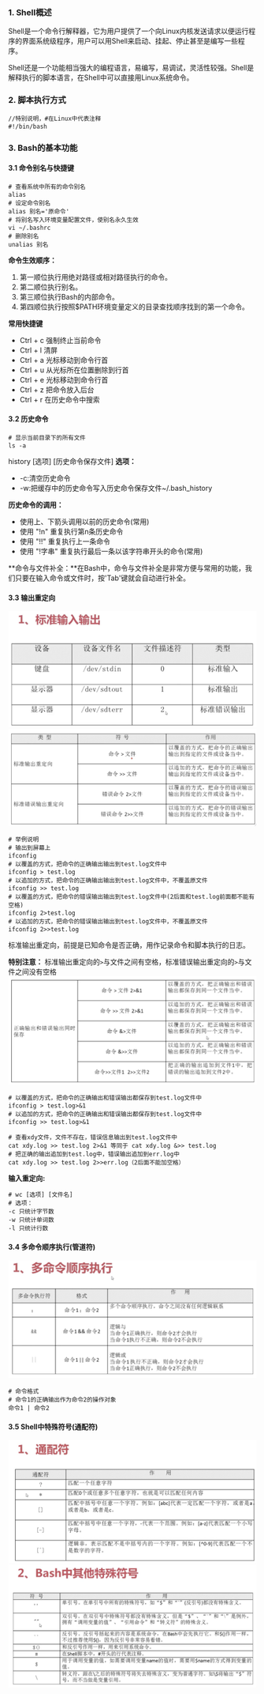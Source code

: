 ### 1. Shell概述
Shell是一个命令行解释器，它为用户提供了一个向Linux内核发送请求以便运行程序的界面系统级程序，用户可以用Shell来启动、挂起、停止甚至是编写一些程序。

Shell还是一个功能相当强大的编程语言，易编写，易调试，灵活性较强。Shell是解释执行的脚本语言，在Shell中可以直接用Linux系统命令。
### 2. 脚本执行方式
```
//特别说明，#在Linux中代表注释
#!/bin/bash
```
### 3. Bash的基本功能
#### 3.1 命令别名与快捷键
```
# 查看系统中所有的命令别名
alias
# 设定命令别名
alias 别名='原命令'
# 将别名写入环境变量配置文件，使别名永久生效
vi ~/.bashrc
# 删除别名
unalias 别名
```
**命令生效顺序：**

1. 第一顺位执行用绝对路径或相对路径执行的命令。
2. 第二顺位执行别名。
3. 第三顺位执行Bash的内部命令。
4. 第四顺位执行按照$PATH环境变量定义的目录查找顺序找到的第一个命令。

**常用快捷键**

* Ctrl + c 强制终止当前命令
* Ctrl + l 清屏
* Ctrl + a 光标移动到命令行首
* Ctrl + u 从光标所在位置删除到行首
* Ctrl + e 光标移动到命令行首
* Ctrl + z 把命令放入后台
* Ctrl + r 在历史命令中搜索
#### 3.2 历史命令
```
# 显示当前目录下的所有文件
ls -a
```
history [选项] [历史命令保存文件]
**选项：**

* -c:清空历史命令
* -w:把缓存中的历史命令写入历史命令保存文件~/.bash_history

**历史命令的调用：**

* 使用上、下箭头调用以前的历史命令(常用)
* 使用 "!n" 重复执行第n条历史命令
* 使用 "!!" 重复执行上一条命令
* 使用 "!字串" 重复执行最后一条以该字符串开头的命令(常用)

**命令与文件补全：**在Bash中，命令与文件补全是非常方便与常用的功能，我们只要在输入命令或文件时，按'Tab'键就会自动进行补全。
#### 3.3 输出重定向
![](../static/shell2.png)
![](../static/shell.png)

```
# 举例说明
# 输出到屏幕上
ifconfig 
# 以覆盖的方式，把命令的正确输出输出到test.log文件中   
ifconfig > test.log 
# 以追加的方式，把命令的正确输出输出到test.log文件中，不覆盖原文件
ifconfig >> test.log 
# 以覆盖的方式，把命令的错误输出输出到test.log文件中(2后面和test.log前面都不能有空格)
ifconfig 2>test.log 
# 以追加的方式，把命令的错误输出输出到test.log文件中，不覆盖原文件
ifconfig 2>>test.log 
```
标准输出重定向，前提是已知命令是否正确，用作记录命令和脚本执行的日志。

**特别注意：** 标准输出重定向的`>`与文件之间有空格，标准错误输出重定向的`>`与文件之间没有空格
![](../static/shell3.png)

```
# 以覆盖的方式，把命令的正确输出和错误输出都保存到test.log文件中
ifconfig > test.log>&1 
# 以追加的方式，把命令的正确输出和错误输出都保存到test.log文件中
ifconfig >> test.log>&1 
```
```
# 查看xdy文件，文件不存在，错误信息输出到test.log文件中
cat xdy.log >> test.log 2>&1 等同于 cat xdy.log &>> test.log
# 把正确的输出追加到test.log中，错误输出追加到err.log中
cat xdy.log >> test.log 2>>err.log（2后面不能加空格）
```
**输入重定向:**

```
# wc [选项] [文件名]
# 选项：
-c 只统计字节数
-w 只统计单词数
-l 只统计行数
```

#### 3.4 多命令顺序执行(管道符)
![](../static/shell4.png)

```
# 命令格式
# 命令1的正确输出作为命令2的操作对象
命令1 | 命令2
```
#### 3.5 Shell中特殊符号(通配符)
![](../static/Shell5.png)
![](../static/Shell6.png)